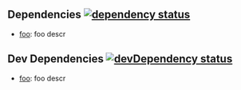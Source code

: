 <!--@dependenciesPlus({ shield: 'flat-square' })-->
## <a name="dependencies">Dependencies</a> [![dependency status](https://img.shields.io/david/zkochan/test-pkg/master.svg?style=flat-square)](https://david-dm.org/zkochan/test-pkg/master)

- [foo](https://github.com/zkochan/foo): foo descr

<!--/@-->

<!--@devDependenciesPlus({ shield: 'flat-square' })-->
## <a name="dev-dependencies">Dev Dependencies</a> [![devDependency status](https://img.shields.io/david/dev/zkochan/test-pkg/master.svg?style=flat-square)](https://david-dm.org/zkochan/test-pkg/master#info=devDependencies)

- [foo](https://github.com/zkochan/foo): foo descr

<!--/@-->
